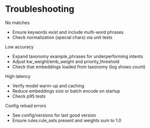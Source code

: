 # Troubleshooting

No matches
- Ensure keywords exist and include multi-word phrases
- Check normalization (special chars) via unit tests

Low accuracy
- Expand taxonomy example_phrases for underperforming intents
- Adjust kw_weight/emb_weight and priority_threshold
- Check that embeddings loaded from taxonomy (log shows count)

High latency
- Verify model warm-up and caching
- Reduce embeddings size or batch encode on startup
- Check p95 tests

Config reload errors
- See config/versions for last good version
- Ensure rules.rule_sets present and weights sum to 1.0
